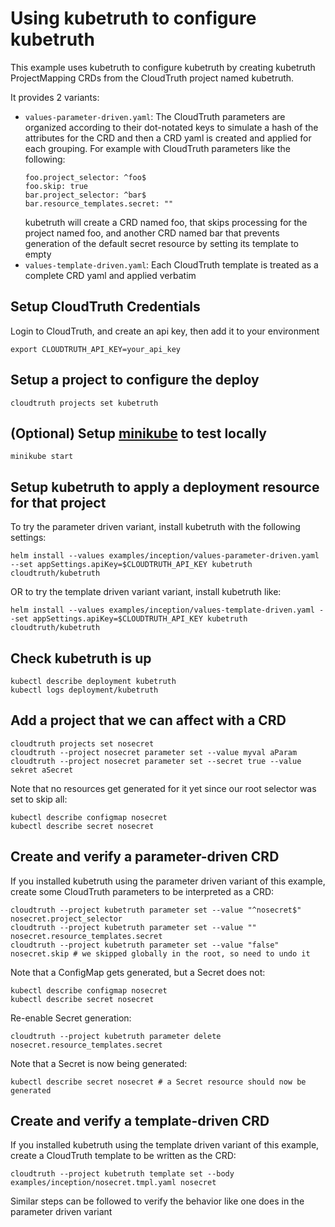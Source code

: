 # Using kubetruth to configure kubetruth

This example uses kubetruth to configure kubetruth by creating kubetruth
ProjectMapping CRDs from the CloudTruth project named kubetruth.

It provides 2 variants:

* `values-parameter-driven.yaml`:
  The CloudTruth parameters are organized according to their dot-notated keys to
  simulate a hash of the attributes for the CRD and then a CRD yaml is created
  and applied for each grouping.  For example with CloudTruth parameters like the following:
    ```
    foo.project_selector: ^foo$
    foo.skip: true
    bar.project_selector: ^bar$
    bar.resource_templates.secret: ""
    ```
  kubetruth will create a CRD named foo, that skips processing for the project named foo, and
  another CRD named bar that prevents generation of the default secret resource by
  setting its template to empty
* `values-template-driven.yaml`:
  Each CloudTruth template is treated as a complete CRD yaml and applied verbatim

## Setup CloudTruth Credentials

Login to CloudTruth, and create an api key, then add it to your environment

```
export CLOUDTRUTH_API_KEY=your_api_key
```

## Setup a project to configure the deploy

```
cloudtruth projects set kubetruth
```

## (Optional) Setup [minikube](https://minikube.sigs.k8s.io/docs/start/) to test locally
```
minikube start
```

## Setup kubetruth to apply a deployment resource for that project

To try the parameter driven variant, install kubetruth with the following settings:
```
helm install --values examples/inception/values-parameter-driven.yaml --set appSettings.apiKey=$CLOUDTRUTH_API_KEY kubetruth cloudtruth/kubetruth
```

OR to try the template driven variant variant, install kubetruth like:
```
helm install --values examples/inception/values-template-driven.yaml --set appSettings.apiKey=$CLOUDTRUTH_API_KEY kubetruth cloudtruth/kubetruth
```

## Check kubetruth is up

```
kubectl describe deployment kubetruth
kubectl logs deployment/kubetruth
```

## Add a project that we can affect with a CRD

```
cloudtruth projects set nosecret
cloudtruth --project nosecret parameter set --value myval aParam
cloudtruth --project nosecret parameter set --secret true --value sekret aSecret
```

Note that no resources get generated for it yet since our root selector was set to skip all:
```
kubectl describe configmap nosecret
kubectl describe secret nosecret
```

## Create and verify a parameter-driven CRD

If you installed kubetruth using the parameter driven variant of this example,
create some CloudTruth parameters to be interpreted as a CRD:
```
cloudtruth --project kubetruth parameter set --value "^nosecret$" nosecret.project_selector 
cloudtruth --project kubetruth parameter set --value "" nosecret.resource_templates.secret
cloudtruth --project kubetruth parameter set --value "false" nosecret.skip # we skipped globally in the root, so need to undo it
```

Note that a ConfigMap gets generated, but a Secret does not:
```
kubectl describe configmap nosecret 
kubectl describe secret nosecret
```

Re-enable Secret generation:
```
cloudtruth --project kubetruth parameter delete nosecret.resource_templates.secret
```

Note that a Secret is now being generated:
```
kubectl describe secret nosecret # a Secret resource should now be generated
```

## Create and verify a template-driven CRD

If you installed kubetruth using the template driven variant of this example, create a CloudTruth template to be written as the CRD:

```
cloudtruth --project kubetruth template set --body examples/inception/nosecret.tmpl.yaml nosecret
```

Similar steps can be followed to verify the behavior like one does in the parameter driven variant
